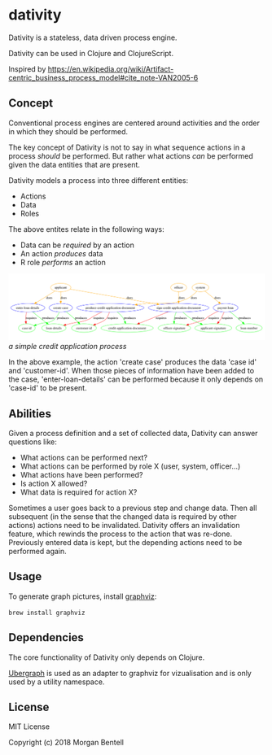 # dativity

Dativity is a stateless, data driven process engine.

Dativity can be used in Clojure and ClojureScript.

Inspired by https://en.wikipedia.org/wiki/Artifact-centric_business_process_model#cite_note-VAN2005-6

## Concept

Conventional process engines are centered around activities and the order in which they should be performed.

The key concept of Dativity is not to say in what sequence actions in a process _should_ be performed. 
But rather what actions _can_ be performed given the data entities that are present.

Dativity models a process into three different entities:
* Actions
* Data
* Roles

The above entites relate in the following ways:
* Data can be _required_ by an action
* An action _produces_ data
* R role _performs_ an action


![](dativity.png)
_a simple credit application process_

In the above example, the action 'create case' produces the data 'case id' and 'customer-id'. When those pieces of information have been added to the case, 'enter-loan-details' can be performed because it only depends on 'case-id' to be present.
## Abilities
Given a process definition and a set of collected data, Dativity can answer questions like:
* What actions can be performed next?
* What actions can be performed by role X (user, system, officer...)
* What actions have been performed?
* Is action X allowed?
* What data is required for action X?

Sometimes a user goes back to a previous step and change data. 
Then all subsequent (in the sense that the changed data is required by other actions) actions need to be invalidated.
Dativity offers an invalidation feature, which rewinds the process to the action that was re-done. Previously entered data is kept, but the depending actions need to be performed again.
  
## Usage

To generate graph pictures, install [graphviz](https://graphviz.gitlab.io/download/):

`brew install graphviz`

## Dependencies
The core functionality of Dativity only depends on Clojure.

[Ubergraph](https://github.com/Engelberg/ubergraph) is used as an adapter to graphviz for vizualisation and is only used by a utility namespace.

## License

MIT License

Copyright (c) 2018 Morgan Bentell
